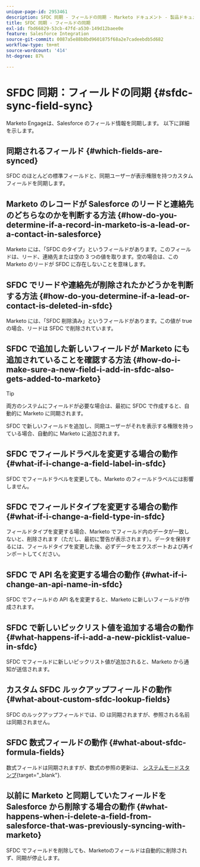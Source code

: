 ```yaml
---
unique-page-id: 2953461
description: SFDC 同期 - フィールドの同期 - Marketo ドキュメント - 製品ドキュメント
title: SFDC 同期 - フィールドの同期
exl-id: fbd66829-53cb-47fd-a530-149d12baee0e
feature: Salesforce Integration
source-git-commit: 0087a5e88b8bd9601875f68a2e7cadeebdb5d682
workflow-type: tm+mt
source-wordcount: '414'
ht-degree: 87%

---
```


# SFDC 同期：フィールドの同期 {#sfdc-sync-field-sync}

Marketo Engageは、Salesforce のフィールド情報を同期します。 以下に詳細を示します。

## 同期されるフィールド {#which-fields-are-synced}

SFDC のほとんどの標準フィールドと、同期ユーザーが表示権限を持つカスタムフィールドを同期します。

## Marketo のレコードが Salesforce のリードと連絡先のどちらなのかを判断する方法 {#how-do-you-determine-if-a-record-in-marketo-is-a-lead-or-a-contact-in-salesforce}

Marketo には、「SFDC のタイプ」というフィールドがあります。このフィールドは、リード、連絡先または空の 3 つの値を取ります。空の場合は、この Marketo のリードが SFDC に存在しないことを意味します。

## SFDC でリードや連絡先が削除されたかどうかを判断する方法 {#how-do-you-determine-if-a-lead-or-contact-is-deleted-in-sfdc}

Marketo には、「SFDC 削除済み」というフィールドがあります。この値が true の場合、リードは SFDC で削除されています。

## SFDC で追加した新しいフィールドが Marketo にも追加されていることを確認する方法 {#how-do-i-make-sure-a-new-field-i-add-in-sfdc-also-gets-added-to-marketo}

>[!TIP]
>
>両方のシステムにフィールドが必要な場合は、最初に SFDC で作成すると、自動的に Marketo に同期されます。

SFDC で新しいフィールドを追加し、同期ユーザーがそれを表示する権限を持っている場合、自動的に Marketo に追加されます。

## SFDC でフィールドラベルを変更する場合の動作 {#what-if-i-change-a-field-label-in-sfdc}

SFDC でフィールドラベルを変更しても、Marketo のフィールドラベルには影響しません。

## SFDC でフィールドタイプを変更する場合の動作 {#what-if-i-change-a-field-type-in-sfdc}

フィールドタイプを変更する場合、Marketo でフィールド内のデータが一致しないと、削除されます（ただし、最初に警告が表示されます）。データを保持するには、フィールドタイプを変更した後、必ずデータをエクスポートおよび再インポートしてください。

## SFDC で API 名を変更する場合の動作 {#what-if-i-change-an-api-name-in-sfdc}

SFDC でフィールドの API 名を変更すると、Marketo に新しいフィールドが作成されます。

## SFDC で新しいピックリスト値を追加する場合の動作 {#what-happens-if-i-add-a-new-picklist-value-in-sfdc}

SFDC でフィールドに新しいピックリスト値が追加されると、Marketo から通知が送信されます。

## カスタム SFDC ルックアップフィールドの動作 {#what-about-custom-sfdc-lookup-fields}

SFDC のルックアップフィールドでは、ID は同期されますが、参照される名前は同期されません。

## SFDC 数式フィールドの動作 {#what-about-sfdc-formula-fields}

数式フィールドは同期されますが、数式の参照の更新は、 [システムモードスタンプ](https://help.salesforce.com/apex/HTViewSolution?id=000193203&amp;language=ja_JP){target="_blank"}.

## 以前に Marketo と同期していたフィールドを Salesforce  から削除する場合の動作 {#what-happens-when-i-delete-a-field-from-salesforce-that-was-previously-syncing-with-marketo}

SFDC でフィールドを削除しても、Marketoのフィールドは自動的に削除されず、同期が停止します。
